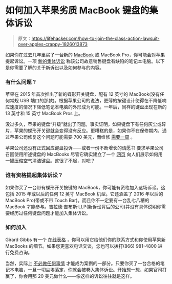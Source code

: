 # 如何加入苹果劣质 MacBook 键盘的集体诉讼

> 原文：<https://lifehacker.com/how-to-join-the-class-action-lawsuit-over-apples-crappy-1826013873>

如果你在过去几年里买了一台新的 [MacBook](https://lifehacker.com/how-to-set-up-your-macbook-from-scratch-1825920271) 或 MacBook Pro，你可能会对苹果提起诉讼。一项 [新的集体诉讼](https://www.girardgibbs.com/apple-macbook-pro-keyboard-defect-lawsuit/#the-form) 称该公司故意销售键盘有缺陷的笔记本电脑。以下是你需要了解的关于新诉讼以及如何参与的内容。



### 有什么问题？

苹果在 2015 年首次推出了新的蝶形开关键盘，配有 12 英寸的 MacBook(没有任何常规 USB 端口的那款)。根据苹果公司的说法，更薄的按键设计使得在不降低响应速度的情况下降低笔记本电脑的外形成为可能。一年后，同样的键盘出现在新的 13 英寸和 15 英寸 MacBook Pros 上。

没过多久，苹果的键盘“升级”就出了问题。事实证明，如果键盘下有任何灰尘或碎片，苹果的蝶形开关键就会变得没有反应。更糟糕的是，如果你不在保修期内，通过苹果公司修复这个问题可能需要 700 美元，而维修 [需要一周](https://theoutline.com/post/4532/lawsuit-alleges-apple-knew-its-computers-were-defective-sold-them-anyway?zd=1&zi=kqqwy47t) 。

苹果公司还没有正式回应键盘投诉——或者一份不断增长的请愿书 要求苹果公司召回使用所述键盘的 MacBooks 尽管它确实建立了一个 [网页](https://support.apple.com/en-us/HT205662) 向人们展示如何用一罐压缩空气清洁键盘。这很了不起，对吧？

### 谁有资格提起集体诉讼？

如果你买了一台带有蝶形开关按键的 MacBook，你可能有资格加入这场诉讼。这包括 2015 年或以后的任何 12 英寸 MacBook 机型。它还涵盖了 2016 年以后的 MacBook Pro(带或不带 Touch Bar)。而且你不一定要有一台乱七八糟的 MacBook 才能参与。吉拉德·吉布斯·LLP(新诉讼背后的公司)并没有具体说明你需要经历过任何键盘问题才能加入集体诉讼。

### 如何加入

Girard Gibbs 有一个 [在线表格](https://www.girardgibbs.com/apple-macbook-pro-keyboard-defect-lawsuit/#the-form) ，你可以用它给他们你的联系方式和你使用苹果新 MacBooks 的细节。如果您更喜欢电话交谈，您也可以拨打(866) 981-4800 进行免费咨询。

当然，实际上 [不必做任何事情](https://www.classaction.org/learn/how-to-join) 才能成为案例的一部分。只要你买了一台合格的笔记本电脑，一旦一切尘埃落定，你就会被卷入集体诉讼。开始想一想，如果官司打赢了，你会用那 20 美元做什么——像这样的诉讼往往就是这样。